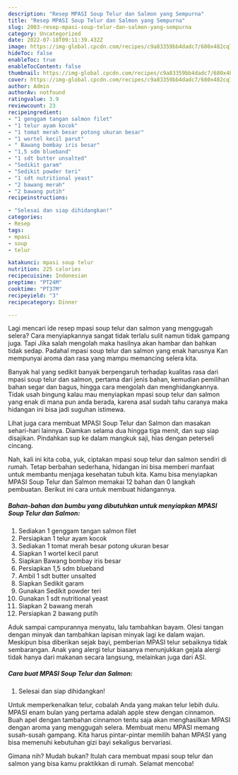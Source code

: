 ```yaml
---
description: "Resep MPASI Soup Telur dan Salmon yang Sempurna"
title: "Resep MPASI Soup Telur dan Salmon yang Sempurna"
slug: 2003-resep-mpasi-soup-telur-dan-salmon-yang-sempurna
category: Uncategorized
date: 2022-07-18T09:11:39.432Z
image: https://img-global.cpcdn.com/recipes/c9a83359bb4dadc7/680x482cq70/mpasi-soup-telur-dan-salmon-foto-resep-utama.jpg
hideToc: false
enableToc: true
enableTocContent: false
thumbnail: https://img-global.cpcdn.com/recipes/c9a83359bb4dadc7/680x482cq70/mpasi-soup-telur-dan-salmon-foto-resep-utama.jpg
cover: https://img-global.cpcdn.com/recipes/c9a83359bb4dadc7/680x482cq70/mpasi-soup-telur-dan-salmon-foto-resep-utama.jpg
author: Admin
authorAv: notfound
ratingvalue: 3.9
reviewcount: 23
recipeingredient:
- "1 genggam tangan salmon filet"
- "1 telur ayam kocok"
- "1 tomat merah besar potong ukuran besar"
- "1 wortel kecil parut"
- " Bawang bombay iris besar"
- "1,5 sdm blueband"
- "1 sdt butter unsalted"
- "Sedikit garam"
- "Sedikit powder teri"
- "1 sdt nutritional yeast"
- "2 bawang merah"
- "2 bawang putih"
recipeinstructions:

- "Selesai dan siap dihidangkan!"
categories:
- Resep
tags:
- mpasi
- soup
- telur

katakunci: mpasi soup telur 
nutrition: 225 calories
recipecuisine: Indonesian
preptime: "PT24M"
cooktime: "PT37M"
recipeyield: "3"
recipecategory: Dinner

---
```



Lagi mencari ide resep mpasi soup telur dan salmon yang menggugah selera? Cara menyiapkannya sangat tidak terlalu sulit namun tidak gampang juga. Tapi Jika salah mengolah maka hasilnya akan hambar dan bahkan tidak sedap. Padahal mpasi soup telur dan salmon yang enak harusnya Kan mempunyai aroma dan rasa yang mampu memancing selera kita.


Banyak hal yang sedikit banyak berpengaruh terhadap kualitas rasa dari mpasi soup telur dan salmon, pertama dari jenis bahan, kemudian pemilihan bahan segar dan bagus, hingga cara mengolah dan menghidangkannya. Tidak usah bingung kalau mau menyiapkan mpasi soup telur dan salmon yang enak di mana pun anda berada, karena asal sudah tahu caranya maka hidangan ini bisa jadi suguhan istimewa.

Lihat juga cara membuat MPASI Soup Telur dan Salmon dan masakan sehari-hari lainnya. Diamkan selama dua hingga tiga menit, dan sup siap disajikan. Pindahkan sup ke dalam mangkuk saji, hias dengan peterseli cincang.


Nah, kali ini kita coba, yuk, ciptakan mpasi soup telur dan salmon sendiri di rumah. Tetap berbahan sederhana, hidangan ini bisa memberi manfaat untuk membantu menjaga kesehatan tubuh kita. Kamu bisa menyiapkan MPASI Soup Telur dan Salmon memakai 12 bahan dan 0 langkah pembuatan. Berikut ini cara untuk membuat hidangannya.

<!--inarticleads1-->

##### Bahan-bahan dan bumbu yang dibutuhkan untuk menyiapkan MPASI Soup Telur dan Salmon:

1. Sediakan 1 genggam tangan salmon filet
1. Persiapkan 1 telur ayam kocok
1. Sediakan 1 tomat merah besar potong ukuran besar
1. Siapkan 1 wortel kecil parut
1. Siapkan  Bawang bombay iris besar
1. Persiapkan 1,5 sdm blueband
1. Ambil 1 sdt butter unsalted
1. Siapkan Sedikit garam
1. Gunakan Sedikit powder teri
1. Gunakan 1 sdt nutritional yeast
1. Siapkan 2 bawang merah
1. Persiapkan 2 bawang putih


Aduk sampai campurannya menyatu, lalu tambahkan bayam. Olesi tangan dengan minyak dan tambahkan lapisan minyak lagi ke dalam wajan. Meskipun bisa diberikan sejak bayi, pemberian MPASI telur sebaiknya tidak sembarangan. Anak yang alergi telur biasanya menunjukkan gejala alergi tidak hanya dari makanan secara langsung, melainkan juga dari ASI. 

<!--inarticleads2-->

##### Cara buat MPASI Soup Telur dan Salmon:


1. Selesai dan siap dihidangkan!

Untuk memperkenalkan telur, cobalah Anda yang makan telur lebih dulu. MPASI enam bulan yang pertama adalah apple stew dengan cinnamon. Buah apel dengan tambahan cinnamon tentu saja akan menghasilkan MPASI dengan aroma yang menggugah selera. Membuat menu MPASI memang susah-susah gampang. Kita harus pintar-pintar memilih bahan MPASI yang bisa memenuhi kebutuhan gizi bayi sekaligus bervariasi. 

Gimana nih? Mudah bukan? Itulah cara membuat mpasi soup telur dan salmon yang bisa kamu praktikkan di rumah. Selamat mencoba!
